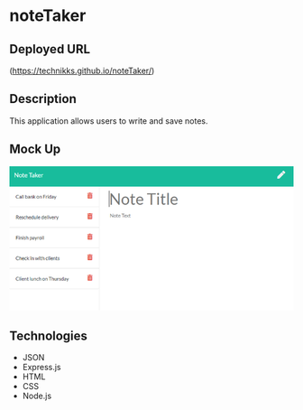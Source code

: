 # noteTaker

## Deployed URL 
(https://technikks.github.io/noteTaker/)


## Description
This application allows users to write and save notes.


## Mock Up
![Note Taker](Assets/11-express-homework-demo-01.png)


## Technologies 
* JSON
* Express.js
* HTML
* CSS
* Node.js


